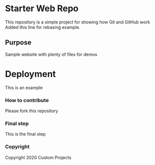 # Starter Web Repo

This repository is a simple project for showing how Git and GitHub work
Added this line for rebasing example.

## Purpose

Sample website with plenty of files for demos

# Deployment

This is an example

### How to contribute

Please fork this repository

### Final step

This is the final step

### Copyright

Copyright 2020 Custom Projects